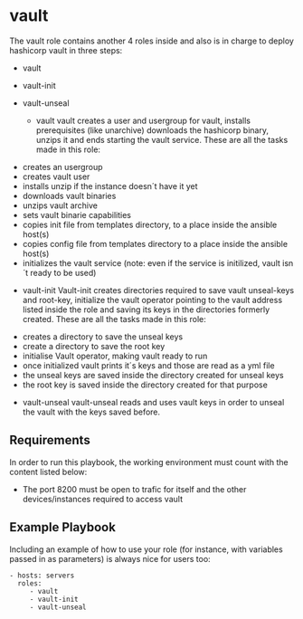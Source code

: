 vault
=========

The vault role contains another 4 roles inside and  also is in charge to deploy hashicorp vault in three steps:

- vault
- vault-init
- vault-unseal

  - vault
   vault creates a user and usergroup for vault, installs prerequisites (like unarchive) downloads the hashicorp binary, unzips it and ends starting the vault service.
These are all the tasks made in this role:
 * creates an usergroup
 * creates vault user
 *  installs unzip if the instance doesn´t have it yet
 * downloads vault binaries
 * unzips vault archive
 * sets vault binarie capabilities
 * copies init file from templates directory, to a place inside the ansible host(s)
 * copies config file from templates directory to a place inside the ansible host(s)
 * initializes the vault service (note: even if the service is initilized, vault isn´t ready to be used)
 

 - vault-init
   Vault-init creates directories required to save vault unseal-keys and root-key, initialize the vault operator pointing to the vault address listed inside the role and saving its keys in the directories formerly created.
These are all the tasks made in this role:
* creates a directory to save the unseal keys
* create a directory to save the root key
* initialise Vault operator, making vault ready to run
* once initialized vault prints it´s keys and those are read as a yml file
* the unseal keys are saved inside the directory created for unseal keys 
* the root key is saved inside the directory created for that purpose 


 - vault-unseal
   vault-unseal reads and uses vault keys in order to unseal the vault with the keys saved before.

Requirements
------------

In order to run this playbook, the working environment must count with 
the content listed below:
* The port 8200 must be open to trafic for itself and the other devices/instances required to access vault 

Example Playbook
----------------

Including an example of how to use your role (for instance, with variables passed in as parameters) is always nice for users too:

    - hosts: servers
      roles:
         - vault
         - vault-init
         - vault-unseal
